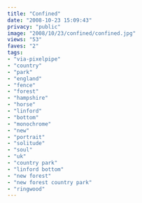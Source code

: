 ```yaml
---
title: "Confined"
date: "2008-10-23 15:09:43"
privacy: "public"
image: "2008/10/23/confined/confined.jpg"
views: "53"
faves: "2"
tags:
- "via-pixelpipe"
- "country"
- "park"
- "england"
- "fence"
- "forest"
- "hampshire"
- "horse"
- "linford"
- "bottom"
- "monochrome"
- "new"
- "portrait"
- "solitude"
- "soul"
- "uk"
- "country park"
- "linford bottom"
- "new forest"
- "new forest country park"
- "ringwood"
---
```

<a href="/photos/2008/10/23/confined"></a>

